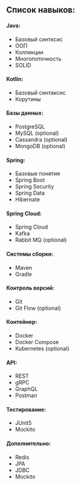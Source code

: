 ## Список навыков:

#### Java:

 - Базовый синтксис
 - ООП
 - Коллекции
 - Многопоточность
 - SOLID

#### Kotlin:

 - Базовый синтаксис
 - Корутины

#### Базы данных:

 - PostgreSQL
 - MySQL (optional)
 - Cassandra (optional)
 - MongoDB (optional)

#### Spring:

 - Базовые понятия
 - Spring Boot
 - Spring Security
 - Spring Data
 - Hibernate

#### Spring Cloud:

 - Spring Cloud
 - Kafka
 - Rabbit MQ (optional)

#### Системы сборки:

 - Maven
 - Gradle

#### Контроль версий:

 - Git
 - Git Flow (optional)

#### Контейнер:

 - Docker
 - Docker Compose
 - Kubernetes  (optional)

#### API:

 - REST
 - gRPC
 - GraphQL
 - Postman

#### Тестирование:

 - JUnit5
 - Mockito

#### Дополнительно:

 - Redis
 - JPA
 - JDBC
 - Mockito